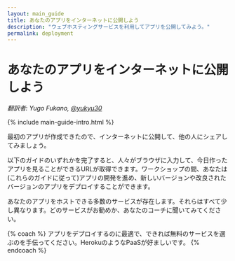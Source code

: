 ```yaml
---
layout: main_guide
title: あなたのアプリをインターネットに公開しよう
description: "ウェブホスティングサービスを利用してアプリを公開してみよう。"　
permalink: deployment
---
```


# あなたのアプリをインターネットに公開しよう
*翻訳者: Yugo Fukano, [@yukyu30](https://github.com/yukyu30)*

{% include main-guide-intro.html %}

最初のアプリが作成できたので、インターネットに公開して、他の人にシェアしてみましょう。

以下のガイドのいずれかを完了すると、人々がブラウザに入力して、今日作ったアプリを見ることができるURLが取得できます。ワークショップの間、あなたは(これらのガイドに従って)アプリの開発を進め、新しいバージョンや改良されたバージョンのアプリをデプロイすることができます。

あなたのアプリをホストできる多数のサービスが存在します。それらはすべて少し異なります。どのサービスがお勧めか、あなたのコーチに聞いてみてください。

{% coach %}
アプリをデプロイするのに最適で、できれば無料のサービスを選ぶのを手伝ってください。HerokuのようなPaaSが好ましいです。
{% endcoach %}
